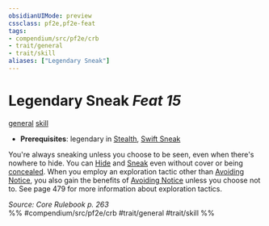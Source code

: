 ```yaml
---
obsidianUIMode: preview
cssclass: pf2e,pf2e-feat
tags:
- compendium/src/pf2e/crb
- trait/general
- trait/skill
aliases: ["Legendary Sneak"]
---
```

# Legendary Sneak  *Feat 15*  
[general](../../Rules/traits/general.md)  [skill](../../Rules/traits/skill.md)  

- **Prerequisites**: legendary in [Stealth](../skills.md#Stealth), [Swift Sneak](swift-sneak.md)

You're always sneaking unless you choose to be seen, even when there's nowhere to hide. You can [Hide](../../Rules/actions/hide.md) and [Sneak](../../Rules/actions/sneak.md) even without cover or being [concealed](../../Rules/conditions.md#Concealed). When you employ an exploration tactic other than [Avoiding Notice](../../Rules/actions/avoid-notice.md), you also gain the benefits of [Avoiding Notice](../../Rules/actions/avoid-notice.md) unless you choose not to. See page 479 for more information about exploration tactics.

*Source: Core Rulebook p. 263*  
%% #compendium/src/pf2e/crb #trait/general #trait/skill %%